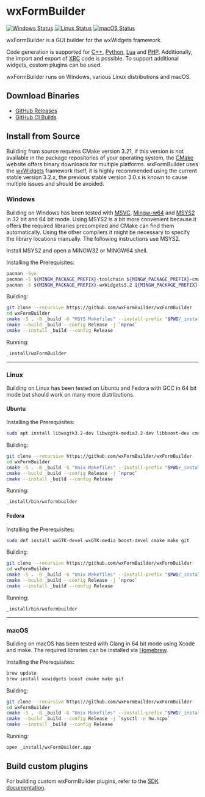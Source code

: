 # wxFormBuilder

[![Windows Status](https://github.com/wxFormBuilder/wxFormBuilder/actions/workflows/windows.yml/badge.svg?branch=master)](https://github.com/wxFormBuilder/wxFormBuilder/actions/workflows/windows.yml)
[![Linux Status](https://github.com/wxFormBuilder/wxFormBuilder/actions/workflows/linux.yml/badge.svg?branch=master)](https://github.com/wxFormBuilder/wxFormBuilder/actions/workflows/linux.yml)
[![macOS Status](https://github.com/wxFormBuilder/wxFormBuilder/actions/workflows/macos.yml/badge.svg?branch=master)](https://github.com/wxFormBuilder/wxFormBuilder/actions/workflows/macos.yml)

wxFormBuilder is a GUI builder for the wxWidgets framework.

Code generation is supported for [C++](https://wxwidgets.org/), [Python](https://wxpython.org/),
[Lua](https://github.com/pkulchenko/wxlua) and [PHP](https://github.com/wxphp/wxphp).
Additionally, the import and export of [XRC](https://docs.wxwidgets.org/trunk/overview_xrc.html) code is possible.
To support additional widgets, custom plugins can be used.

wxFormBuilder runs on Windows, various Linux distributions and macOS.

## Download Binaries

* [GitHub Releases](https://github.com/wxFormBuilder/wxFormBuilder/releases)
* [GitHub CI Builds](https://github.com/wxFormBuilder/wxFormBuilder/actions)

## Install from Source

Building from source requires CMake version 3.21, if this version is not available in the package repositories of your operating system,
the [CMake](https://cmake.org/download/) website offers binary downloads for multiple platforms. wxFormBuilder uses the
[wxWidgets](https://wxwidgets.org/) framework itself, it is highly recommended using the current stable version 3.2.x,
the previous stable version 3.0.x is known to cause multiple issues and should be avoided.

### Windows

Building on Windows has been tested with [MSVC](https://visualstudio.com), [Mingw-w64](https://mingw-w64.org) and
[MSYS2](https://msys2.org) in 32 bit and 64 bit mode. Using MSYS2 is a bit more convenient because it offers the required
libraries precompiled and CMake can find them automatically. Using the other compilers it might be necessary to specify the library
locations manually. The following instructions use MSYS2.

Install MSYS2 and open a MINGW32 or MINGW64 shell.

Installing the Prerequisites:

```sh
pacman -Syu
pacman -S ${MINGW_PACKAGE_PREFIX}-toolchain ${MINGW_PACKAGE_PREFIX}-cmake ${MINGW_PACKAGE_PREFIX}-make base-devel git
pacman -S ${MINGW_PACKAGE_PREFIX}-wxWidgets3.2 ${MINGW_PACKAGE_PREFIX}-boost
```

Building:

```sh
git clone --recursive https://github.com/wxFormBuilder/wxFormBuilder
cd wxFormBuilder
cmake -S . -B _build -G "MSYS Makefiles" --install-prefix "$PWD/_install" -DCMAKE_BUILD_TYPE=Release
cmake --build _build --config Release -j `nproc`
cmake --install _build --config Release
```

Running:

```sh
_install/wxFormBuilder
```

---

### Linux

Building on Linux has been tested on Ubuntu and Fedora with GCC in 64 bit mode but should work on many more distributions.

#### Ubuntu

Installing the Prerequisites:

```sh
sudo apt install libwxgtk3.2-dev libwxgtk-media3.2-dev libboost-dev cmake make git
```

Building:

```sh
git clone --recursive https://github.com/wxFormBuilder/wxFormBuilder
cd wxFormBuilder
cmake -S . -B _build -G "Unix Makefiles" --install-prefix "$PWD/_install" -DCMAKE_BUILD_TYPE=Release
cmake --build _build --config Release -j `nproc`
cmake --install _build --config Release
```

Running:

```sh
_install/bin/wxformbuilder
```

#### Fedora

Installing the Prerequisites:

```sh
sudo dnf install wxGTK-devel wxGTK-media boost-devel cmake make git
```

Building:

```sh
git clone --recursive https://github.com/wxFormBuilder/wxFormBuilder
cd wxFormBuilder
cmake -S . -B _build -G "Unix Makefiles" --install-prefix "$PWD/_install" -DCMAKE_BUILD_TYPE=Release
cmake --build _build --config Release -j `nproc`
cmake --install _build --config Release
```

Running:

```sh
_install/bin/wxformbuilder
```

---

### macOS

Building on macOS has been tested with Clang in 64 bit mode using Xcode and make. The required libraries can be installed
via [Homebrew](https://brew.sh/).

Installing the Prerequisites:

```sh
brew update
brew install wxwidgets boost cmake make git
```

Building:

```sh
git clone --recursive https://github.com/wxFormBuilder/wxFormBuilder
cd wxFormBuilder
cmake -S . -B _build -G "Unix Makefiles" --install-prefix "$PWD/_install" -DCMAKE_BUILD_TYPE=Release
cmake --build _build --config Release -j `sysctl -n hw.ncpu`
cmake --install _build --config Release
```

Running:

```sh
open _install/wxFormBuilder.app
```

## Build custom plugins

For building custom wxFormBuilder plugins, refer to the [SDK documentation](./sdk/README.md).
